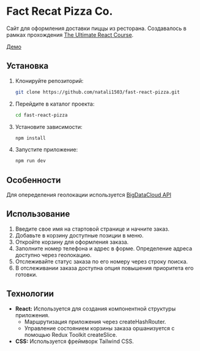 # Fact Recat Pizza Co.

Сайт для оформления доставки пиццы из ресторана.
Создавалось в рамках прохождения [The Ultimate React Course](https://www.udemy.com/course/the-ultimate-react-course/).

[Демо](https://natali1503.github.io/fast-react-pizza/)

## Установка

1. Клонируйте репозиторий:

   ```bash
   git clone https://github.com/natali1503/fast-react-pizza.git
   ```

2. Перейдите в каталог проекта:

   ```bash
   cd fast-react-pizza
   ```

3. Установите зависимости:

   ```bash
   npm install
   ```

4. Запустите приложение:

   ```bash
   npm run dev
   ```

## Особенности

Для опеределения геолокации используется [BigDataCloud API](https://www.bigdatacloud.com/)

## Использование

1. Введите свое имя на стартовой странице и начните заказ.
2. Добавьте в корзину доступные позиции в меню.
3. Откройте корзину для оформления заказа.
4. Заполните номер телефона и адрес в форме. Определение адреса доступно через геолокацию.
5. Отслеживайте статус заказа по его номеру через строку поиска.
6. В отслеживании заказа доступна опция повышения приоритета его готовки.

## Технологии

- **React:** Используется для создания компонентной структуры приложения.
  - Маршрутизация приложения через createHashRouter.
  - Управление состоянием корзины заказа оршанизуется с помощью Redux Toolkit createSlice.
- **CSS:** Используется фреймворк Tailwind CSS.
